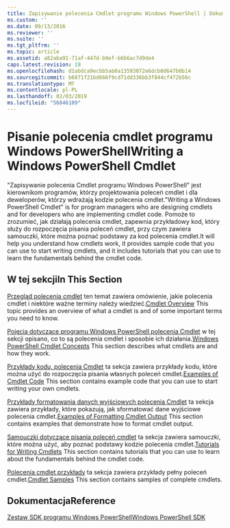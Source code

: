 ```yaml
---
title: Zapisywanie polecenia Cmdlet programu Windows PowerShell | Dokumentacja firmy Microsoft
ms.custom: ''
ms.date: 09/13/2016
ms.reviewer: ''
ms.suite: ''
ms.tgt_pltfrm: ''
ms.topic: article
ms.assetid: a82aba91-71af-447d-b9ef-b6b6ac7d9de4
caps.latest.revision: 19
ms.openlocfilehash: d1abdca9ecbb5ab0a13593072e6dcb0d647b0b14
ms.sourcegitcommit: b6871f21bd666f9cd71dd336bb3f844cf472b56c
ms.translationtype: MT
ms.contentlocale: pl-PL
ms.lasthandoff: 02/03/2019
ms.locfileid: "56846109"
---
```

# <a name="writing-a-windows-powershell-cmdlet"></a><span data-ttu-id="d15f9-102">Pisanie polecenia cmdlet programu Windows PowerShell</span><span class="sxs-lookup"><span data-stu-id="d15f9-102">Writing a Windows PowerShell Cmdlet</span></span>

<span data-ttu-id="d15f9-103">"Zapisywanie polecenia Cmdlet programu Windows PowerShell" jest kierownikom programów, którzy projektowania poleceń cmdlet i dla deweloperów, którzy wdrażają kodzie polecenia cmdlet.</span><span class="sxs-lookup"><span data-stu-id="d15f9-103">"Writing a Windows PowerShell Cmdlet" is for program managers who are designing cmdlets and for developers who are implementing cmdlet code.</span></span> <span data-ttu-id="d15f9-104">Pomoże to zrozumieć, jak działają polecenia cmdlet, zapewnia przykładowy kod, który służy do rozpoczęcia pisania poleceń cmdlet, przy czym zawiera samouczki, które można poznać podstawy za kod polecenia cmdlet.</span><span class="sxs-lookup"><span data-stu-id="d15f9-104">It will help you understand how cmdlets work, it provides sample code that you can use to start writing cmdlets, and it includes tutorials that you can use to learn the fundamentals behind the cmdlet code.</span></span>

## <a name="in-this-section"></a><span data-ttu-id="d15f9-105">W tej sekcji</span><span class="sxs-lookup"><span data-stu-id="d15f9-105">In This Section</span></span>

<span data-ttu-id="d15f9-106">[Przegląd polecenia cmdlet](./cmdlet-overview.md) ten temat zawiera omówienie, jakie polecenia cmdlet i niektóre ważne terminy należy wiedzieć.</span><span class="sxs-lookup"><span data-stu-id="d15f9-106">[Cmdlet Overview](./cmdlet-overview.md) This topic provides an overview of what a cmdlet is and of some important terms you need to know.</span></span>

<span data-ttu-id="d15f9-107">[Pojęcia dotyczące programu Windows PowerShell polecenia Cmdlet](./windows-powershell-cmdlet-concepts.md) w tej sekcji opisano, co to są polecenia cmdlet i sposobie ich działania.</span><span class="sxs-lookup"><span data-stu-id="d15f9-107">[Windows PowerShell Cmdlet Concepts](./windows-powershell-cmdlet-concepts.md) This section describes what cmdlets are and how they work.</span></span>

<span data-ttu-id="d15f9-108">[Przykłady kodu, polecenia Cmdlet](./examples-of-cmdlet-code.md) ta sekcja zawiera przykłady kodu, które można użyć do rozpoczęcia pisania własnych poleceń cmdlet.</span><span class="sxs-lookup"><span data-stu-id="d15f9-108">[Examples of Cmdlet Code](./examples-of-cmdlet-code.md) This section contains example code that you can use to start writing your own cmdlets.</span></span>

<span data-ttu-id="d15f9-109">[Przykłady formatowania danych wyjściowych polecenia Cmdlet](https://msdn.microsoft.com/en-us/65829249-124d-47d0-9bf3-8e397dc55855) ta sekcja zawiera przykłady, które pokazują, jak sformatować dane wyjściowe polecenia cmdlet.</span><span class="sxs-lookup"><span data-stu-id="d15f9-109">[Examples of Formatting Cmdlet Output](https://msdn.microsoft.com/en-us/65829249-124d-47d0-9bf3-8e397dc55855) This section contains examples that demonstrate how to format cmdlet output.</span></span>

<span data-ttu-id="d15f9-110">[Samouczki dotyczące pisania poleceń cmdlet](./tutorials-for-writing-cmdlets.md) ta sekcja zawiera samouczki, które można użyć, aby poznać podstawy kodzie polecenia cmdlet.</span><span class="sxs-lookup"><span data-stu-id="d15f9-110">[Tutorials for Writing Cmdlets](./tutorials-for-writing-cmdlets.md) This section contains tutorials that you can use to learn about the fundamentals behind the cmdlet code.</span></span>

<span data-ttu-id="d15f9-111">[Polecenia cmdlet przykłady](./cmdlet-samples.md) ta sekcja zawiera przykłady pełny poleceń cmdlet.</span><span class="sxs-lookup"><span data-stu-id="d15f9-111">[Cmdlet Samples](./cmdlet-samples.md) This section contains samples of complete cmdlets.</span></span>

## <a name="reference"></a><span data-ttu-id="d15f9-112">Dokumentacja</span><span class="sxs-lookup"><span data-stu-id="d15f9-112">Reference</span></span>

[<span data-ttu-id="d15f9-113">Zestaw SDK programu Windows PowerShell</span><span class="sxs-lookup"><span data-stu-id="d15f9-113">Windows PowerShell SDK</span></span>](../windows-powershell-reference.md)
